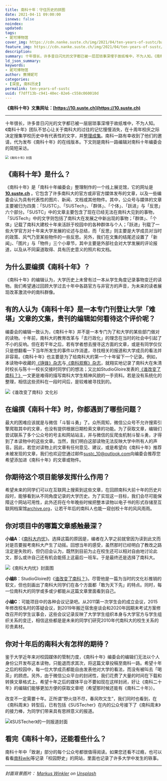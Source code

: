 ```yaml
---
title: 南科十年：守住历史的拼图
date: 2021-04-11 09:00:00
isnews: false
noindex:
updated:
tags:
- 妮可博物馆
cover_img: https://cdn.nanke.suste.ch/img/2021/04/ten-years-of-sustc/banner.jpg
feature_img: https://cdn.nanke.suste.ch/img/2021/04/ten-years-of-sustc/banner.jpg
description:
summary: 十年很长，许多昔日闪光的文字都已被一层层琐事深埋于故纸堆中，不为人知。《南科十年》团队不甘心让关于南科大的过往的记忆慢慢消失，在十周年校庆之际决定搜集学校历史中有代表性的文字，并整理成集。南科一路有幸收到了他们的邀请，代为发布《南科十年》的在线版本。下文则是南科一路编辑对南科十年编委会的简短采访。
ld_json_summary:
keywords:
- 妮可博物馆
author: 赛博妮可
categories:
- [深度, 南科历史]
permalink: ten-years-of-sustc
uuid: f7dff13b-c941-40ec-82e6-c558c060010d
---
```


**《南科十年》文集网址：[https://10.suste.ch](https://10.suste.ch)**

---

十年很长，许多昔日闪光的文字都已被一层层琐事深埋于故纸堆中，不为人知。《南科十年》团队不甘心让关于南科大的过往的记忆慢慢消失，在十周年校庆之际决定搜集学校历史中有代表性的文字，并[整理成集](https://10.suste.ch/)。南科一路有幸收到了他们的邀请，代为发布《南科十年》的在线版本。下文则是南科一路编辑对南科十年编委会的简短采访。

<img src="https://10.suste.ch/cover.jpg" alt="《南科十年》封面" style="zoom:67%;" />

## 《南科十年》是什么？

《南科十年》是「南科十年编委会」整理制作的一个线上展览馆，它的网址是 **[10.suste.ch](http://10.suste.ch/)** 。它包含了许多南科大的官方或非官方媒体发布的文章，以及一些编委会认为具有代表性的图片、新闻、文档或其他物件。其中，公众号与媒体的文章主要被归为四类：「SUSTC」、「SUSTech」、「群体」、「个体」、「跃进」与「反思」六个部分。「SUSTC」中的文章主要包含了现在已经无法在南科大见到的事物，「SUSTech」中的文字则包括了南科大在发展之中新出现的事物；「群体」、「个体」记载了南科大建校十年来活跃于校园中的各种群体与个人；「跃进」刊载了一些大学官方对十年来大学发展的论述与总结，而「反思」则主要是大学成员对当时的政策、风气乃至某些物件的一些反思。另外，我们在文集的结尾还设置了「新闻」、「图片」与「物件」三个小章节，其中主要是外部社会对大学发展的评论报道，以及从不同渠道取得、具有历史意义的照片和文档。

## 为什么要编撰《南科十年》？

《南科十年》的编辑认为，大学历史上未曾有过一本从学生角度记录事物变迁的读物。我们希望通过回顾大学过去十年中各路官方与非官方的声音，为未来的读者展现改革激流中的南科群像。

## 有的人认为《南科十年》是一本专门刊登让大学「难堪」文章的文集，贵刊的编辑如何看待这个评价呢？

编委会的编辑一致认为，《南科十年》并不是一本专门为了和大学的某些部门做对的读物。十年前，南科大的教育改革与「去行政化」的理念在当时的社会中引起了不小的反响。但在若干年之后，若有学者想去搜寻这方面的文章，或是有同学仅仅只是想翻看一下当年所发生的事件以作消遣，寻找相关的报道和大学成员的看法并非容易。《南科十年》也主要是为了给南科大的第一个十年留下一个记录。例如，本读物中收藏的[《铮锋》杂志](https://10.suste.ch/magazine/%E9%93%AE%E9%94%8B/%E9%93%AE%E9%94%8B3.html#%E9%93%AE%E9%94%8B%E6%9D%82%E5%BF%97%E7%AC%AC%E4%B8%89%E6%9C%9F%E5%8E%BB%E8%A1%8C%E6%94%BF%E5%8C%96%E8%BF%B7%E5%B1%80)与[《南科观察》杂志](https://10.suste.ch/magazine/%E5%8D%97%E7%A7%91%E8%A7%82%E5%AF%9F/%E5%8D%97%E7%A7%91%E8%A7%82%E5%AF%9F.html#%E5%8D%97%E7%A7%91%E8%A7%82%E5%AF%9F%E6%9D%82%E5%BF%97)，就翔实地记录了南科大在朱清时校长与陈十一校长交接时同学们的想法；又比如StudioGloire发表的[《谁改变了南科？》](https://10.suste.ch/wechat/StudioGloire/2017-06-22-%E8%B0%81%E6%94%B9%E5%8F%98%E4%BA%86%E5%8D%97%E7%A7%91/%E8%B0%81%E6%94%B9%E5%8F%98%E4%BA%86%E5%8D%97%E7%A7%91)一文更是难得的描写南科大学生精神风貌的一手资料。若是没有系统化的整理，相信这些资料在一段时间后，是较难被寻找到的。

![《谁改变了南科》文化衫](https://10.suste.ch/wechat/StudioGloire/2017-06-22-%E8%B0%81%E6%94%B9%E5%8F%98%E4%BA%86%E5%8D%97%E7%A7%91/images/bnBfYwOhYaxAJm8AanFs9vAYtPl1EOkvqbibTvichl9FbKNicxuUzbBNaE8nxZydW7sFzj0ZdrEW9gm4dM3eYpfOQ.jpg)

## 在编撰《南科十年》时，你都遇到了哪些问题？

最大的困难应该就是与微信「斗智斗勇」了。众所周知，微信公众号不允许搜索引擎爬取其中的文章，也没有提供根据日期检索文章的功能。为了获取文章，编辑们尝试联系了多个公众号的号主和网站站主，并与微信的反爬虫机制斗智斗勇，才得到了本读物中的这些文章。当然，我们明白这部读物无法反映大学中所有人的声音。因此，若您对读物上的文章有任何意见、建议，或是希望向《南科十年》推荐未被发现的文章，我们也欢迎您通过邮件[sustc_10@outlook.com](mailto:sustc_10@outlook.com)向编委会推荐您希望添加进《南科十年》的文章或物件。

## 你期待这个项目能够发挥什么作用？

希望未来的同学们可以在互联网上搜索到这些文章，在回顾南科大前十年的历史片段时，能够看到从不同角度记录的大学历史。为了实现这一目标，我们会尽可能保障这个网站可用性，此外还将在今年晚些时候把整本读物以电子书的形式存储至互联网档案馆[archive.org](https://www.notion.so/archive.org)，让若干年后的南科人也能一窥创校十年的风风雨雨。

## 你对项目中的哪篇文章感触最深？

**小编A**：《[南科大内忧](https://10.suste.ch/news/%E5%8D%97%E6%96%B9%E5%91%A8%E6%9C%AB/%E5%8D%97%E7%A7%91%E5%A4%A7%E5%86%85%E5%BF%A7)》。选择这篇的原因是，编者在入学之前就曾因为读到此文而对是否要报考南科大产生了动摇。回想当年的感受，虽然那时已经明白了教改之路注定是失败的，但仍旧会认为，既然到目前为止在校生还可以相对自由地讨论此文，那么或许自己还有机会能搭上这最后一班车。于是最终还是选择了南科大。

![《南科大内忧》封面图](https://10.suste.ch/news/%E5%8D%97%E6%96%B9%E5%91%A8%E6%9C%AB/d027885add7d0f8d68d505.jpg)

**小编B**：StudioGloire的《[谁改变了南科？](https://10.suste.ch/wechat/StudioGloire/2017-06-22-%E8%B0%81%E6%94%B9%E5%8F%98%E4%BA%86%E5%8D%97%E7%A7%91/%E8%B0%81%E6%94%B9%E5%8F%98%E4%BA%86%E5%8D%97%E7%A7%91)》。尽管他是一篇为当时的文化衫推销的软文，但也刻画出了南科大同学们在各个方面都「敢为天下先」的特点。同时，每一位南科大的同学或多或少都能从这篇文章里面看到自己。

**小编C**：可能项目中的各种会议记录吧。从2011第一次学生会的成立会议，2015年修改校名时的答疑会议，到2019年搬迁宿舍座谈会和2020年因期末考试方案修改召开的学生议事会，这些会议记录反映了大学学生组织本身与大学官方与学生组织关系的变迁，相信这些都是是未来的同学们研究2010年代南科大的校生关系的珍贵素材。

## 你对十年后的南科大有怎样的期待？

鉴于大学近年来对校园媒体的管制力度，《南科十年》编委会的编辑们无法以个人身份公开发布这本读物，只能退而求其次，将这篇文章投稿至南科一路。希望十年之后的校园中，每一位大学成员都能自由发表他对大学的看法，而没有被叫去「喝茶」的顾虑。另外，由于微信公众平台的封闭性，我们花费了大量的时间在下载和转换文章格式上。希望十年之后的媒体平台不要如现在这样封闭，好让《南科二十年》的编辑们能够更加方便的获取文章吧（希望那时候还能有《南科二十年》）。

改变不一定需要十年。正所谓“野火烧不尽，春风吹又生”，我们同时也看到，在《南科周末》转型后，已有包括《SUSTecher》在内的公众号接下了《南科周末》的接力棒，为同学们带来具有思辨意义的报道。

![《SUSTecher》的一则报道封面](https://cdn.nanke.suste.ch/img/2021/04/ten-years-of-sustc/sustecher.jpeg)

## 看完《南科十年》，还能看些什么？

南科十年中「致谢」部分的每个公众号都很值得阅读。如果您还看不过瘾，也可以看看[南科wiki](https://sustc.wiki/)等记录「校园野史」的网站，里面也记录了许多大学中发生的轶事。

---

*封面背景图片： [Markus Winkler](https://unsplash.com/@markuswinkler?utm_source=unsplash&utm_medium=referral&utm_content=creditCopyText) on [Unsplash](https://unsplash.com/s/photos/jigsaw?utm_source=unsplash&utm_medium=referral&utm_content=creditCopyText)*  

